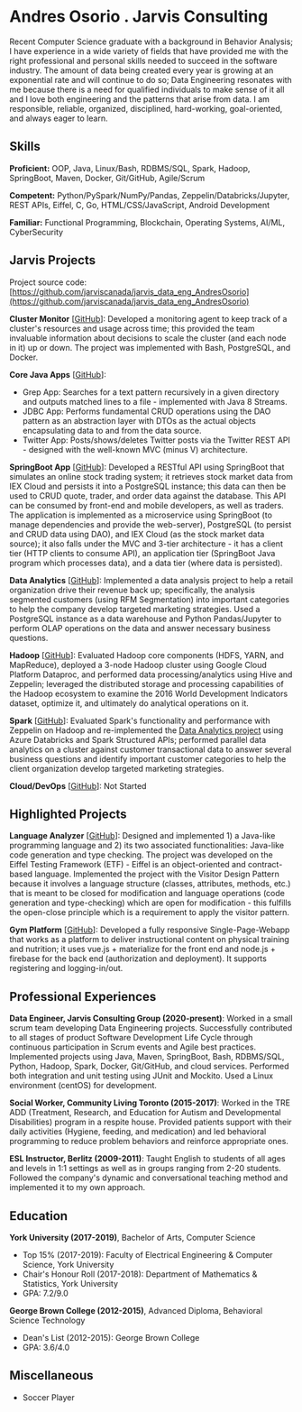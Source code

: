 # Andres Osorio . Jarvis Consulting

Recent Computer Science graduate with a background in Behavior Analysis; I have experience in a wide variety of fields that have provided me with the right professional and personal skills needed to succeed in the software industry. The amount of data being created every year is growing at an exponential rate and will continue to do so; Data Engineering resonates with me because there is a need for qualified individuals to make sense of it all and I love both engineering and the patterns that arise from data. I am responsible, reliable, organized, disciplined, hard-working, goal-oriented, and always eager to learn.

## Skills

**Proficient:** OOP, Java, Linux/Bash, RDBMS/SQL, Spark, Hadoop, SpringBoot, Maven, Docker, Git/GitHub, Agile/Scrum

**Competent:** Python/PySpark/NumPy/Pandas, Zeppelin/Databricks/Jupyter, REST APIs, Eiffel, C, Go, HTML/CSS/JavaScript, Android Development

**Familiar:** Functional Programming, Blockchain, Operating Systems, AI/ML, CyberSecurity

## Jarvis Projects

Project source code: [https://github.com/jarviscanada/jarvis_data_eng_AndresOsorio](https://github.com/jarviscanada/jarvis_data_eng_AndresOsorio)


**Cluster Monitor** [[GitHub](https://github.com/jarviscanada/jarvis_data_eng_AndresOsorio/tree/master/linux_sql)]: Developed a monitoring agent to keep track of a cluster's resources and usage across time; this provided the team invaluable information about decisions to scale the cluster (and each node in it) up or down. The project was implemented with Bash, PostgreSQL, and Docker.

**Core Java Apps** [[GitHub](https://github.com/jarviscanada/jarvis_data_eng_AndresOsorio/tree/master/core_java)]:
      
  - Grep App: Searches for a text pattern recursively in a given directory and outputs matched lines to a file - implemented with Java 8 Streams.
  - JDBC App: Performs fundamental CRUD operations using the DAO pattern as an abstraction layer with DTOs as the actual objects encapsulating data to and from the data source.
  - Twitter App: Posts/shows/deletes Twitter posts via the Twitter REST API - designed with the well-known MVC (minus V) architecture.

**SpringBoot App** [[GitHub](https://github.com/jarviscanada/jarvis_data_eng_AndresOsorio/tree/master/springboot)]: Developed a RESTful API using SpringBoot that simulates an online stock trading system; it retrieves stock market data from IEX Cloud and persists it into a PostgreSQL instance; this data can then be used to CRUD quote, trader, and order data against the database. This API can be consumed by front-end and mobile developers, as well as traders. The application is implemented as a microservice using SpringBoot (to manage dependencies and provide the web-server), PostgreSQL (to persist and CRUD data using DAO), and IEX Cloud (as the stock market data source); it also falls under the MVC and 3-tier architecture - it has a client tier (HTTP clients to consume API), an application tier (SpringBoot Java program which processes data), and a data tier (where data is persisted).

**Data Analytics** [[GitHub](https://github.com/jarviscanada/jarvis_data_eng_AndresOsorio/tree/master/python_data_wrangling)]: Implemented a data analysis project to help a retail organization drive their revenue back up; specifically, the analysis segmented customers (using RFM Segmentation) into important categories to help the company develop targeted marketing strategies. Used a PostgreSQL instance as a data warehouse and Python Pandas/Jupyter to perform OLAP operations on the data and answer necessary business questions.

**Hadoop** [[GitHub](https://github.com/jarviscanada/jarvis_data_eng_AndresOsorio/tree/master/hadoop)]: Evaluated Hadoop core components (HDFS, YARN, and MapReduce), deployed a 3-node Hadoop cluster using Google Cloud Platform Dataproc, and performed data processing/analytics using Hive and Zeppelin; leveraged the distributed storage and processing capabilities of the Hadoop ecosystem to examine the 2016 World Development Indicators dataset, optimize it, and ultimately do analytical operations on it.

**Spark** [[GitHub](https://github.com/jarviscanada/jarvis_data_eng_AndresOsorio/tree/master/spark)]: Evaluated Spark's functionality and performance with Zeppelin on Hadoop and re-implemented the [Data Analytics project](https://github.com/jarviscanada/jarvis_data_eng_AndresOsorio/tree/master/python_data_wrangling) using Azure Databricks and Spark Structured APIs; performed parallel data analytics on a cluster against customer transactional data to answer several business questions and identify important customer categories to help the client organization develop targeted marketing strategies.

**Cloud/DevOps** [[GitHub](https://github.com/jarviscanada/jarvis_data_eng_AndresOsorio/tree/master/cloud_devops)]: Not Started


## Highlighted Projects
**Language Analyzer** [[GitHub](https://github.com/OneHoax/language_analyzer)]: Designed and implemented 1) a Java-like programming language and 2) its two associated functionalities: Java-like code generation and type checking. The project was developed on the Eiffel Testing Framework (ETF) - Eiffel is an object-oriented and contract-based language. Implemented the project with the Visitor Design Pattern because it involves a language structure (classes, attributes, methods, etc.) that is meant to be closed for modification and language operations (code generation and type-checking) which are open for modification - this fulfills the open-close principle which is a requirement to apply the visitor pattern.

**Gym Platform** [[GitHub](https://github.com/OneHoax/gym_platform)]: Developed a fully responsive Single-Page-Webapp that works as a platform to deliver instructional content on physical training and nutrition; it uses vue.js + materialize for the front end and node.js + firebase for the back end (authorization and deployment). It supports registering and logging-in/out.


## Professional Experiences

**Data Engineer, Jarvis Consulting Group (2020-present)**: Worked in a small scrum team developing Data Engineering projects. Successfully contributed to all stages of product Software Development Life Cycle through continuous participation in Scrum events and Agile best practices. Implemented projects using Java, Maven, SpringBoot, Bash, RDBMS/SQL, Python, Hadoop, Spark, Docker, Git/GitHub, and cloud services. Performed both integration and unit testing using JUnit and Mockito. Used a Linux environment (centOS) for development.

**Social Worker, Community Living Toronto (2015-2017)**: Worked in the TRE ADD (Treatment, Research, and Education for Autism and Developmental Disabilities) program in a respite house. Provided patients support with their daily activities (Hygiene, feeding, and medication) and led behavioral programming to reduce problem behaviors and reinforce appropriate ones.

**ESL Instructor, Berlitz (2009-2011)**: Taught English to students of all ages and levels in 1:1 settings as well as in groups ranging from 2-20 students. Followed the company's dynamic and conversational teaching method and implemented it to my own approach.


## Education
**York University (2017-2019)**, Bachelor of Arts, Computer Science
- Top 15% (2017-2019): Faculty of Electrical Engineering & Computer Science, York University
- Chair's Honour Roll (2017-2018): Department of Mathematics & Statistics, York University
- GPA: 7.2/9.0

**George Brown College (2012-2015)**, Advanced Diploma, Behavioral Science Technology
- Dean's List (2012-2015): George Brown College
- GPA: 3.6/4.0


## Miscellaneous
- Soccer Player